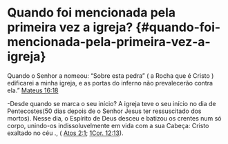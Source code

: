 # Quando foi mencionada pela primeira vez a igreja? {#quando-foi-mencionada-pela-primeira-vez-a-igreja}

Quando o Senhor a nomeou: “Sobre esta pedra” ( a Rocha que é Cristo ) edificarei a minha igreja, e as portas do inferno não prevalecerão contra ela.” [Mateus 16:18](http://bibliaonline.com.br/acf/mt/16/18)

-Desde quando se marca o seu início? A igreja teve o seu início no dia de Pentecostes(50 dias depois de o Senhor Jesus ter ressuscitado dos mortos). Nesse dia, o Espírito de Deus desceu e batizou os crentes num só corpo, unindo-os indissoluvelmente em vida com a sua Cabeça: Cristo exaltado no céu ., ( [Atos 2:1](http://bibliaonline.com.br/acf/atos/2/1); [1Cor. 12:13](http://bibliaonline.com.br/acf/1co/12/13)).